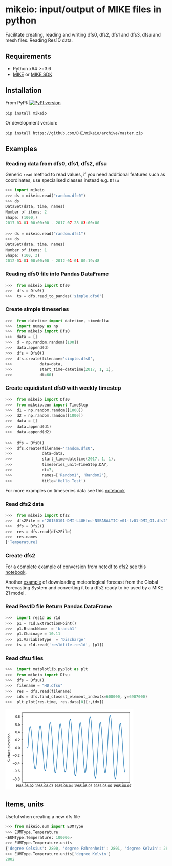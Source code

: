 # mikeio: input/output of MIKE files in python

Facilitate creating, reading and writing dfs0, dfs2, dfs1 and dfs3, dfsu and mesh files. Reading Res1D data.

## Requirements

* Python x64 >=3.6
* [MIKE](https://www.mikepoweredbydhi.com/mike-2020) or [MIKE SDK](https://www.mikepoweredbydhi.com/download/mike-2020/mike-sdk)

## Installation

From PyPI: [![PyPI version](https://badge.fury.io/py/mikeio.svg)](https://badge.fury.io/py/mikeio)


`pip install mikeio`

Or development version:

`pip install https://github.com/DHI/mikeio/archive/master.zip`


## Examples

### Reading data from dfs0, dfs1, dfs2, dfsu

Generic `read` method to read values, if you need additional features such as coordinates, use specialised classes instead e.g. `Dfsu`

```python
>>> import mikeio
>>> ds = mikeio.read("random.dfs0")
>>> ds
DataSet(data, time, names)
Number of items: 2
Shape: (1000,)
2017-01-01 00:00:00 - 2017-07-28 03:00:00

>>> ds = mikeio.read("random.dfs1")
>>> ds
DataSet(data, time, names)
Number of items: 1
Shape: (100, 3)
2012-01-01 00:00:00 - 2012-01-01 00:19:48
```

### Reading dfs0 file into Pandas DataFrame
```python
>>>  from mikeio import Dfs0
>>>  dfs = Dfs0()
>>>  ts = dfs.read_to_pandas('simple.dfs0')
```

### Create simple timeseries
```python
>>>  from datetime import datetime, timedelta
>>>  import numpy as np
>>>  from mikeio import Dfs0
>>>  data = []
>>>  d = np.random.random([100])
>>>  data.append(d)
>>>  dfs = Dfs0()
>>>  dfs.create(filename='simple.dfs0',
>>>            data=data,
>>>            start_time=datetime(2017, 1, 1),
>>>            dt=60)

```


### Create equidistant dfs0 with weekly timestep
```python
>>>  from mikeio import Dfs0
>>>  from mikeio.eum import TimeStep
>>>  d1 = np.random.random([1000])
>>>  d2 = np.random.random([1000])
>>>  data = []
>>>  data.append(d1)
>>>  data.append(d2)

>>>  dfs = Dfs0()
>>>  dfs.create(filename='random.dfs0',
>>>             data=data,
>>>             start_time=datetime(2017, 1, 1),
>>>             timeseries_unit=TimeStep.DAY,
>>>             dt=7,
>>>             names=['Random1', 'Random2'],
>>>             title='Hello Test')

```
For more examples on timeseries data see this [notebook](notebooks/Dfs0%20-%20Timeseries.ipynb)


### Read dfs2 data
```python
>>>  from mikeio import Dfs2
>>>  dfs2File = r"20150101-DMI-L4UHfnd-NSEABALTIC-v01-fv01-DMI_OI.dfs2"
>>>  dfs = Dfs2()
>>>  res = dfs.read(dfs2File)
>>>  res.names
['Temperature]
```

### Create dfs2
For a complete example of conversion from netcdf to dfs2 see this [notebook](notebooks/Dfs2%20-%20Sea%20surface%20temperature.ipynb).

Another [example](notebooks/Dfs2%20-%20Global%20Forecasting%20System.ipynb) of downloading meteorlogical forecast from the Global Forecasting System and converting it to a dfs2 ready to be used by a MIKE 21 model.


### Read Res1D file Return Pandas DataFrame
```python
>>>  import res1d as r1d
>>>  p1 = r1d.ExtractionPoint()
>>>  p1.BranchName  = 'branch1'
>>>  p1.Chainage = 10.11
>>>  p1.VariableType  = 'Discharge'
>>>  ts = r1d.read('res1dfile.res1d', [p1])
```

### Read dfsu files
```python
>>>  import matplotlib.pyplot as plt
>>>  from mikeio import Dfsu
>>>  dfs = Dfsu()
>>>  filename = "HD.dfsu"
>>>  res = dfs.read(filename)
>>>  idx = dfs.find_closest_element_index(x=608000, y=6907000)
>>>  plt.plot(res.time, res.data[0][:,idx])
```
![Timeseries](images/dfsu_ts.png)

## Items, units
 Useful when creating a new dfs file
```python
>>> from mikeio.eum import EUMType
>>> EUMType.Temperature
<EUMType.Temperature: 100006>
>>> EUMType.Temperature.units
{'degree Celsius': 2800, 'degree Fahrenheit': 2801, 'degree Kelvin': 2802}
>>> EUMType.Temperature.units['degree Kelvin']
2802
```
